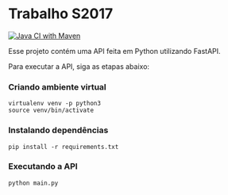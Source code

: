 # Trabalho S2017

[![Java CI with Maven](https://github.com/chrislima-inatel/S107/actions/workflows/maven.yml/badge.svg)](https://github.com/chrislima-inatel/S107/actions/workflows/maven.yml)

Esse projeto contém uma API feita em Python utilizando FastAPI.

Para executar a API, siga as etapas abaixo:

### Criando ambiente virtual
```
virtualenv venv -p python3
source venv/bin/activate
```

### Instalando dependências
```
pip install -r requirements.txt
```

### Executando a API
```
python main.py
```